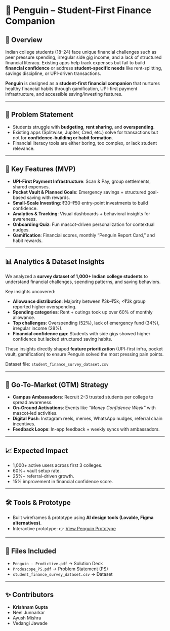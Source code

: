 # 🐧 Penguin – Student-First Finance Companion  

## 📌 Overview  
Indian college students (18–24) face unique financial challenges such as peer pressure spending, irregular side gig income, and a lack of structured financial literacy. Existing apps help track expenses but fail to build **financial confidence** or address **student-specific needs** like rent-splitting, savings discipline, or UPI-driven transactions.  

**Penguin** is designed as a **student-first financial companion** that nurtures healthy financial habits through gamification, UPI-first payment infrastructure, and accessible saving/investing features.  

---

## 🎯 Problem Statement  
- Students struggle with **budgeting**, **rent sharing**, and **overspending**.  
- Existing apps (Splitwise, Jupiter, Cred, etc.) solve for transactions but not for **confidence-building or habit formation**.  
- Financial literacy tools are either boring, too complex, or lack student relevance.  

---

## 🔑 Key Features (MVP)  
- **UPI-First Payment Infrastructure**: Scan & Pay, group settlements, shared expenses.  
- **Pocket Vault & Planned Goals**: Emergency savings + structured goal-based saving with rewards.  
- **Small-Scale Investing**: ₹30–₹50 entry-point investments to build confidence.  
- **Analytics & Tracking**: Visual dashboards + behavioral insights for awareness.  
- **Onboarding Quiz**: Fun mascot-driven personalization for contextual nudges.  
- **Gamification**: Financial scores, monthly “Penguin Report Card,” and habit rewards.  

---

## 📊 Analytics & Dataset Insights  
We analyzed a **survey dataset of 1,000+ Indian college students** to understand financial challenges, spending patterns, and saving behaviors.  

Key insights uncovered:  
- **Allowance distribution**: Majority between ₹3k–₹5k; <₹3k group reported higher overspending.  
- **Spending categories**: Rent + outings took up over 60% of monthly allowance.  
- **Top challenges**: Overspending (52%), lack of emergency fund (34%), irregular income (28%).  
- **Financial confidence gap**: Students with side gigs showed higher confidence but lacked structured saving habits.  

These insights directly shaped **feature prioritization** (UPI-first infra, pocket vault, gamification) to ensure Penguin solved the most pressing pain points.  

Dataset file: `student_finance_survey_dataset.csv`  

---

## 🚀 Go-To-Market (GTM) Strategy  
- **Campus Ambassadors**: Recruit 2–3 trusted students per college to spread awareness.  
- **On-Ground Activations**: Events like *“Money Confidence Week”* with mascot-led activities.  
- **Digital Push**: Instagram reels, memes, WhatsApp nudges, referral chain incentives.  
- **Feedback Loops**: In-app feedback + weekly syncs with ambassadors.  

---

## 📈 Expected Impact  
- 1,000+ active users across first 3 colleges.  
- 60%+ vault setup rate.  
- 25%+ referral-driven growth.  
- 15% improvement in financial confidence score.  

---

## 🛠 Tools & Prototype  
- Built wireframes & prototype using **AI design tools (Lovable, Figma alternatives)**.  
- Interactive prototype: 👉 [View Penguin Prototype](https://v0-penguin-app-prototype.vercel.app/)  

---

## 📄 Files Included  
- `Penguin - Prodictive.pdf` → Solution Deck  
- `Produscope_PS.pdf` → Problem Statement (PS)  
- `student_finance_survey_dataset.csv` → Dataset  

---

## ✨ Contributors  
- **Krishnam Gupta**  
- Neel Junnarkar  
- Ayush Mishra  
- Vedangi Jawade  
